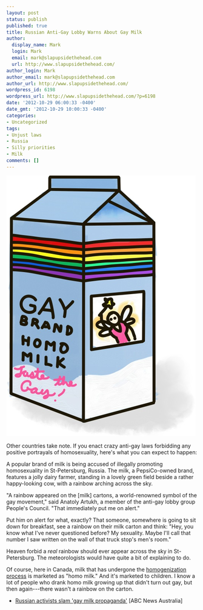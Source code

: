 ```yaml
---
layout: post
status: publish
published: true
title: Russian Anti-Gay Lobby Warns About Gay Milk
author:
  display_name: Mark
  login: Mark
  email: mark@slapupsidethehead.com
  url: http://www.slapupsidethehead.com/
author_login: Mark
author_email: mark@slapupsidethehead.com
author_url: http://www.slapupsidethehead.com/
wordpress_id: 6198
wordpress_url: http://www.slapupsidethehead.com/?p=6198
date: '2012-10-29 06:00:33 -0400'
date_gmt: '2012-10-29 10:00:33 -0400'
categories:
- Uncategorized
tags:
- Unjust laws
- Russia
- Silly priorities
- Milk
comments: []
---
```

![Gay Brand Homo Milk: Taste The Gay](/wp-content/media/2012/10/gay-brand-milk.jpg "Taste the Gay, Every Day!")

Other countries take note. If you enact crazy anti-gay laws forbidding any positive portrayals of homosexuality, here's what you can expect to happen:

A popular brand of milk is being accused of illegally promoting homosexuality in St-Petersburg, Russia. The milk, a PepsiCo-owned brand, features a jolly dairy farmer, standing in a lovely green field beside a rather happy-looking cow, with a rainbow arching across the sky.

"A rainbow appeared on the [milk] cartons, a world-renowned symbol of the gay movement," said Anatoly Artukh, a member of the anti-gay lobby group People's Council. "That immediately put me on alert."

Put him on alert for what, exactly? That someone, somewhere is going to sit down for breakfast, see a rainbow on their milk carton and think: "Hey, you know what I've never questioned before? My sexuality. Maybe I'll call that number I saw written on the wall of that truck stop's men's room."

Heaven forbid a _real_ rainbow should ever appear across the sky in St-Petersburg. The meteorologists would have quite a bit of explaining to do.

Of course, here in Canada, milk that has undergone the [homogenization process](http://en.wikipedia.org/wiki/Homogenized_milk "No homo for me, though. I prefer skim.") is marketed as "homo milk." And it's marketed to children. I know a lot of people who drank homo milk growing up that didn't turn out gay, but then again---there wasn't a rainbow on the carton.

- [Russian activists slam 'gay milk propaganda'](http://www.abc.net.au/news/2012-10-14/russian-activists-gay-milk/4311912) [ABC News Australia]
